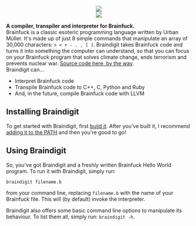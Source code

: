 <p align="center">
<img src="https://github.com/Dandigit/braindigit/raw/master/md/img/braindigit-logo.png"></img>
<br>
<a href="https://travis-ci.org/Dandigit/braindigit">
<img src="https://travis-ci.org/Dandigit/braindigit.svg?branch=master"></img>
</a>
</p>

**A compiler, transpiler and interpreter for Brainfuck.** \
Brainfuck is a classic esoteric programming language written by Urban Müller. It's made up of just 8 simple commands that 
manipulate an array of 30,000 characters: `> < + - . , [ ]`. Braindigit takes Brainfuck code and turns it into something the 
computer can understand, so that you can focus on your Brainfuck program that solves climate change, ends terrorism and
prevents nuclear war. [Source code here, by the way](http://heeeeeeeey.com/).
\
Braindigit can...
* Interpret Brainfuck code
* Transpile Brainfuck code to C++, C, Python and Ruby
* And, in the future, compile Brainfuck code with LLVM

## Installing Braindigit
To get started with Braindigit, first [build it](https://github.com/Dandigit/braindigit/blob/master/BUILDING.md). After you've built it, I recommend 
[adding it to the PATH](https://github.com/Dandigit/braindigit/blob/master/PATH.md) and then you're good to go!

## Using Braindigit
So, you've got Braindigit and a freshly written Brainfuck Hello World program. To run it with Braindigit, simply run:
```
braindigit filename.b
```
from your command line, replacing `filename.b` with the name of your Brainfuck file. This will (by default) invoke the interpreter.

Braindigit also offers some basic command line options to manipulate its behaviour. To list them all, simply run:
`braindigit -h`.
